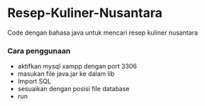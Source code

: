 # Resep-Kuliner-Nusantara
Code dengan bahasa java untuk mencari resep kuliner nusantara

### Cara penggunaan
- aktifkan mysql xampp dengan port 3306
- masukan file java.jar ke dalam lib
- Import SQL
- sesuaikan dengan posisi file database
- run
